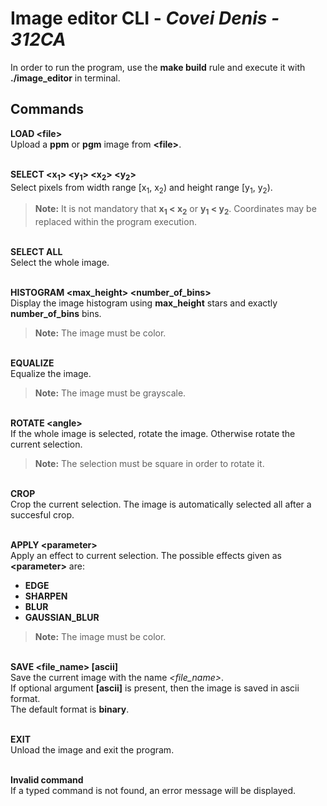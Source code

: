 # Image editor CLI - *Covei Denis - 312CA*

In order to run the program, use the **make build** rule and execute it with
**./image_editor** in terminal.

## Commands

**LOAD \<file\>**\
Upload a **ppm** or **pgm** image from **\<file\>**.

\
**SELECT \<x<sub>1</sub>\> \<y<sub>1</sub>\> \<x<sub>2</sub>\> 
\<y<sub>2</sub>\>**\
Select pixels from width range [x<sub>1</sub>,
x<sub>2</sub>) and  height range [y<sub>1</sub>, y<sub>2</sub>).
> **Note:** It is not mandatory that **x<sub>1</sub> < x<sub>2</sub>**
or **y<sub>1</sub> < y<sub>2</sub>**. Coordinates may be
replaced within the program execution.

\
**SELECT ALL**\
Select the whole image.

\
**HISTOGRAM \<max_height\> \<number_of_bins\>**\
Display the image histogram using **max_height** stars and exactly
**number_of_bins** bins.
> **Note:** The image must be color.

\
**EQUALIZE**\
Equalize the image.
> **Note:** The image must be grayscale.

\
**ROTATE \<angle\>**\
If the whole image is selected, rotate the image. Otherwise rotate the
current selection.
> **Note:** The selection must be square in order to rotate it.

\
**CROP**\
Crop the current selection.
The image is automatically selected all after a succesful crop.

\
**APPLY \<parameter\>**\
Apply an effect to current selection.
The possible effects given as **\<parameter\>** are:
* **EDGE**
* **SHARPEN**
* **BLUR**
* **GAUSSIAN_BLUR**
> **Note:** The image must be color.

\
**SAVE \<file_name\> [ascii]**\
Save the current image with the name *\<file_name\>*.\
If optional argument **[ascii]** is present, then the image is saved in
ascii format.\
The default format is **binary**.

\
**EXIT**\
Unload the image and exit the program.

\
**Invalid command**\
If a typed command is not found, an error message will be displayed.

